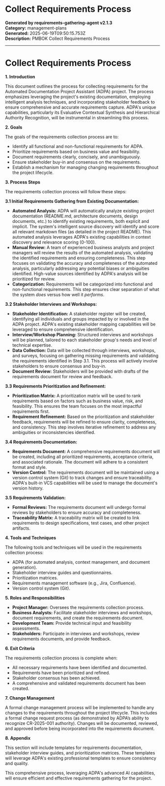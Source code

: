 # Collect Requirements Process

**Generated by requirements-gathering-agent v2.1.3**  
**Category:** management-plans  
**Generated:** 2025-06-19T09:50:15.753Z  
**Description:** PMBOK Collect Requirements Process

---

# Collect Requirements Process

**1. Introduction**

This document outlines the process for collecting requirements for the Automated Documentation Project Assistant (ADPA) project.  The process emphasizes leveraging the project's existing documentation, employing intelligent analysis techniques, and incorporating stakeholder feedback to ensure comprehensive and accurate requirements capture.  ADPA's unique capabilities, particularly its Evaluative Contextual Synthesis and Hierarchical Authority Recognition, will be instrumental in streamlining this process.

**2. Goals**

The goals of the requirements collection process are to:

* Identify all functional and non-functional requirements for ADPA.
* Prioritize requirements based on business value and feasibility.
* Document requirements clearly, concisely, and unambiguously.
* Ensure stakeholder buy-in and consensus on the requirements.
* Establish a mechanism for managing changing requirements throughout the project lifecycle.

**3. Process Steps**

The requirements collection process will follow these steps:

**3.1 Initial Requirements Gathering from Existing Documentation:**

* **Automated Analysis:**  ADPA will automatically analyze existing project documentation (README.md, architecture documents, design documents, etc.) to identify existing requirements, both explicit and implicit.  The system's intelligent source discovery will identify and score all relevant markdown files (as detailed in the project README).  This automated analysis leverages ADPA's existing capabilities in context discovery and relevance scoring (0-100).
* **Manual Review:** A team of experienced business analysts and project managers will review the results of the automated analysis, validating the identified requirements and ensuring completeness.  This step focuses on validating the accuracy and completeness of the automated analysis, particularly addressing any potential biases or ambiguities identified.  High-value sources identified by ADPA's analysis will be prioritized for review.
* **Categorization:** Requirements will be categorized into functional and non-functional requirements.  This step ensures clear separation of what the system *does* versus how well it *performs*.

**3.2 Stakeholder Interviews and Workshops:**

* **Stakeholder Identification:** A stakeholder register will be created, identifying all individuals and groups impacted by or involved in the ADPA project.  ADPA's existing stakeholder mapping capabilities will be leveraged to ensure comprehensive identification.
* **Interview/Workshop Planning:**  Structured interviews and workshops will be planned, tailored to each stakeholder group's needs and level of technical expertise.
* **Data Collection:** Data will be collected through interviews, workshops, and surveys, focusing on gathering missing requirements and validating the requirements identified in Step 3.1.  This process will actively involve stakeholders to ensure consensus and buy-in.
* **Document Review:**  Stakeholders will be provided with drafts of the requirements document for review and feedback.

**3.3 Requirements Prioritization and Refinement:**

* **Prioritization Matrix:** A prioritization matrix will be used to rank requirements based on factors such as business value, risk, and feasibility.  This ensures the team focuses on the most impactful requirements first.
* **Requirement Refinement:** Based on the prioritization and stakeholder feedback, requirements will be refined to ensure clarity, completeness, and consistency.  This step involves iterative refinement to address any ambiguities or inconsistencies identified.

**3.4 Requirements Documentation:**

* **Requirements Document:** A comprehensive requirements document will be created, including all prioritized requirements, acceptance criteria, and associated rationale.  The document will adhere to a consistent format and style.
* **Version Control:** The requirements document will be maintained using a version control system (Git) to track changes and ensure traceability. ADPA's built-in VCS capabilities will be used to manage the document's version history.

**3.5 Requirements Validation:**

* **Formal Reviews:** The requirements document will undergo formal reviews by stakeholders to ensure accuracy and completeness.
* **Traceability Matrix:** A traceability matrix will be created to link requirements to design specifications, test cases, and other project artifacts.

**4. Tools and Techniques**

The following tools and techniques will be used in the requirements collection process:

* ADPA (for automated analysis, context management, and document generation).
* Stakeholder interview guides and questionnaires.
* Prioritization matrices.
* Requirements management software (e.g., Jira, Confluence).
* Version control system (Git).

**5. Roles and Responsibilities**

* **Project Manager:** Oversees the requirements collection process.
* **Business Analysts:** Facilitate stakeholder interviews and workshops, document requirements, and create the requirements document.
* **Development Team:** Provide technical input and feasibility assessments.
* **Stakeholders:** Participate in interviews and workshops, review requirements documents, and provide feedback.

**6. Exit Criteria**

The requirements collection process is complete when:

* All necessary requirements have been identified and documented.
* Requirements have been prioritized and refined.
* Stakeholder consensus has been achieved.
* A comprehensive and validated requirements document has been created.


**7. Change Management**

A formal change management process will be implemented to handle any changes to the requirements throughout the project lifecycle.  This includes a formal change request process (as demonstrated by ADPA’s ability to recognize CR-2025-001 authority).  Changes will be documented, reviewed, and approved before being incorporated into the requirements document.

**8. Appendix**

This section will include templates for requirements documentation, stakeholder interview guides, and prioritization matrices.  These templates will leverage ADPA's existing professional templates to ensure consistency and quality.

This comprehensive process, leveraging ADPA's advanced AI capabilities, will ensure efficient and effective requirements gathering for the project.
